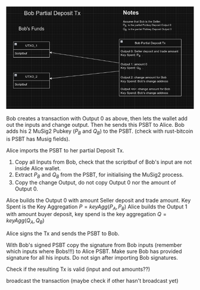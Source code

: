 ![img.png](img.png)

Bob creates a transaction with Output 0 as above, then lets the wallet add out the inputs and change output. Then he
sends this PSBT to Alice. Bob adds his 2 MuSig2 Pubkey ($P_B$ and $Q_B$) to the PSBT. (check with rust-bitcoin is PSBT
has Musig fields).

Alice imports the PSBT to her partial Deposit Tx.

1. Copy all Inputs from Bob, check that the scriptbuf of Bob's input are not inside Alice wallet.
2. Extract $P_B$ and $Q_B$ from the PSBT, for initialising the MuSig2 process.
3. Copy the change Output, do not copy Output 0 nor the amount of Output 0.

Alice builds the Output 0 with amount Seller deposit and trade amount. Key Spent is the Key
Aggregation   $P=keyAgg(P_A,P_B)$
Alice builds the Output 1 with amount buyer deposit, key spend is the key aggregation $Q=keyAgg(Q_A,Q_B)$

Alice signs the Tx and sends the PSBT to Bob.

With Bob's signed PSBT copy the signature from Bob inputs (remember which inputs where Bobs!!!) to Alice PSBT. Make sure
Bob has provided signature for all his inputs. Do not sign after importing Bob signatures.

Check if the resulting Tx is valid (input and out amounts??)

broadcast the transaction (maybe check if other hasn't broadcast yet)

